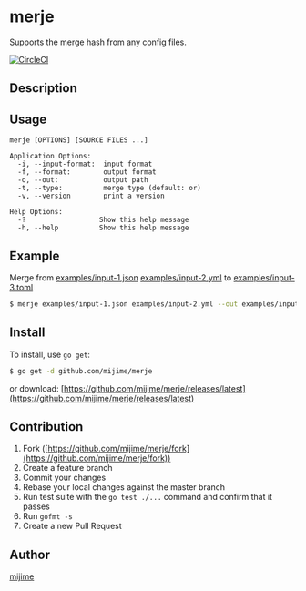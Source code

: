 # merje

Supports the merge hash from any config files.

[![CircleCI](https://circleci.com/gh/mijime/merje.svg?style=svg)](https://circleci.com/gh/mijime/merje)

## Description

## Usage

```
merje [OPTIONS] [SOURCE FILES ...]

Application Options:
  -i, --input-format:  input format
  -f, --format:        output format
  -o, --out:           output path
  -t, --type:          merge type (default: or)
  -v, --version        print a version

Help Options:
  -?                  Show this help message
  -h, --help          Show this help message
```

## Example

Merge from [examples/input-1.json](examples/input-1.json) [examples/input-2.yml](examples/input-2.yml) to [examples/input-3.toml](examples/input-3.toml)

```bash
$ merje examples/input-1.json examples/input-2.yml --out examples/input-3.toml
```

## Install

To install, use `go get`:

```bash
$ go get -d github.com/mijime/merje
```

or download: [https://github.com/mijime/merje/releases/latest](https://github.com/mijime/merje/releases/latest)

## Contribution

1. Fork ([https://github.com/mijime/merje/fork](https://github.com/mijime/merje/fork))
1. Create a feature branch
1. Commit your changes
1. Rebase your local changes against the master branch
1. Run test suite with the `go test ./...` command and confirm that it passes
1. Run `gofmt -s`
1. Create a new Pull Request

## Author

[mijime](https://github.com/mijime)

